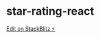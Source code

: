 # star-rating-react

[Edit on StackBlitz ⚡️](https://stackblitz.com/edit/stackblitz-starters-3pgqwc)